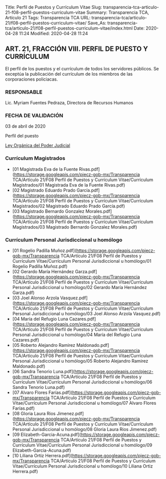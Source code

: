 Title: Perfil de Puestos y Currículum Vitae
Slug: transparencia-tca-articulo-21-f08-perfil-puestos-curriculum-vitae
Summary: Transparencia TCA, Artículo 21
Tags: Transparencia TCA
URL: transparencia-tca/articulo-21/f08-perfil-puestos-curriculum-vitae/
Save_As: transparencia-tca/articulo-21/f08-perfil-puestos-curriculum-vitae/index.html
Date: 2020-04-28 11:24
Modified: 2020-04-28 11:24


## ART. 21, FRACCIÓN VIII. PERFIL DE PUESTO Y CURRÍCULUM

El perfil de los puestos y el currículum de todos los servidores públicos. Se exceptúa la publicación del currículum de los miembros de las corporaciones policiacas.


### RESPONSABLE

Lic. Myriam Fuentes Pedraza, Directora de Recursos Humanos


### FECHA DE VALIDACIÓN

03 de abril de 2020

Perfil del puesto

[Ley Orgánica del Poder Judicial](http://congresocoahuila.gob.mx/transparencia/03/Leyes_Coahuila/coa61.pdf)



### Currículum Magistrados


* [01 Magistrada Eva de la Fuente Rivas.pdf](https://storage.googleapis.com/pjecz-gob-mx/Transparencia TCA/Artículo 21/F08 Perfil de Puestos y Currículum Vitae/Currículum Magistrados/01 Magistrada Eva de la Fuente Rivas.pdf)
* [02 Magistrado Eduardo Prado García.pdf](https://storage.googleapis.com/pjecz-gob-mx/Transparencia TCA/Artículo 21/F08 Perfil de Puestos y Currículum Vitae/Currículum Magistrados/02 Magistrado Eduardo Prado García.pdf)
* [03 Magistrado Bernardo Gonzalez Morales.pdf](https://storage.googleapis.com/pjecz-gob-mx/Transparencia TCA/Artículo 21/F08 Perfil de Puestos y Currículum Vitae/Currículum Magistrados/03 Magistrado Bernardo Gonzalez Morales.pdf)


### Currículum Personal Jurisdiccional u homólogo


* [01 Rogelio Padilla Muñoz.pdf](https://storage.googleapis.com/pjecz-gob-mx/Transparencia TCA/Artículo 21/F08 Perfil de Puestos y Currículum Vitae/Currículum Personal Jurisdiccional u homólogo/01 Rogelio Padilla Muñoz.pdf)
* [02 Gerardo María Hernández Garza.pdf](https://storage.googleapis.com/pjecz-gob-mx/Transparencia TCA/Artículo 21/F08 Perfil de Puestos y Currículum Vitae/Currículum Personal Jurisdiccional u homólogo/02 Gerardo María Hernández Garza.pdf)
* [03 Joel Alonso Arzola Vasquez.pdf](https://storage.googleapis.com/pjecz-gob-mx/Transparencia TCA/Artículo 21/F08 Perfil de Puestos y Currículum Vitae/Currículum Personal Jurisdiccional u homólogo/03 Joel Alonso Arzola Vasquez.pdf)
* [04 María del Refugio Luna Cazares.pdf](https://storage.googleapis.com/pjecz-gob-mx/Transparencia TCA/Artículo 21/F08 Perfil de Puestos y Currículum Vitae/Currículum Personal Jurisdiccional u homólogo/04 María del Refugio Luna Cazares.pdf)
* [05 Roberto Alejandro Ramirez Maldonado.pdf](https://storage.googleapis.com/pjecz-gob-mx/Transparencia TCA/Artículo 21/F08 Perfil de Puestos y Currículum Vitae/Currículum Personal Jurisdiccional u homólogo/05 Roberto Alejandro Ramirez Maldonado.pdf)
* [06 Sandra Tenorio Luna.pdf](https://storage.googleapis.com/pjecz-gob-mx/Transparencia TCA/Artículo 21/F08 Perfil de Puestos y Currículum Vitae/Currículum Personal Jurisdiccional u homólogo/06 Sandra Tenorio Luna.pdf)
* [07 Alvaro Flores Farías.pdf](https://storage.googleapis.com/pjecz-gob-mx/Transparencia TCA/Artículo 21/F08 Perfil de Puestos y Currículum Vitae/Currículum Personal Jurisdiccional u homólogo/07 Alvaro Flores Farías.pdf)
* [08 Gloria Laura Rios Jimenez.pdf](https://storage.googleapis.com/pjecz-gob-mx/Transparencia TCA/Artículo 21/F08 Perfil de Puestos y Currículum Vitae/Currículum Personal Jurisdiccional u homólogo/08 Gloria Laura Rios Jimenez.pdf)
* [09 Elizabeth-Garcia-Acuna.pdf](https://storage.googleapis.com/pjecz-gob-mx/Transparencia TCA/Artículo 21/F08 Perfil de Puestos y Currículum Vitae/Currículum Personal Jurisdiccional u homólogo/09 Elizabeth-Garcia-Acuna.pdf)
* [10 Liliana Ortiz Herrera.pdf](https://storage.googleapis.com/pjecz-gob-mx/Transparencia TCA/Artículo 21/F08 Perfil de Puestos y Currículum Vitae/Currículum Personal Jurisdiccional u homólogo/10 Liliana Ortiz Herrera.pdf)


